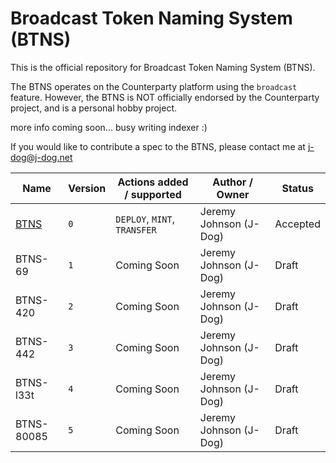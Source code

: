 # Broadcast Token Naming System (BTNS)

This is the official repository for Broadcast Token Naming System (BTNS). 

The BTNS operates on the Counterparty platform using the `broadcast` feature. However, the BTNS is NOT officially endorsed by the Counterparty project, and is a personal hobby project. 

more info coming soon... busy writing indexer :)

If you would like to contribute a spec to the BTNS, please contact me at <j-dog@j-dog.net>

Name                   | Version | Actions added / supported     |  Author / Owner        | Status        |
---------------------  | ------- | ----------------------------- | ---------------------- | ------------- |
[BTNS](./docs/BTNS.md) | `0`     | `DEPLOY`, `MINT`, `TRANSFER`  | Jeremy Johnson (J-Dog) | Accepted      |
BTNS-69                | `1`     | Coming Soon                   | Jeremy Johnson (J-Dog) | Draft         |
BTNS-420               | `2`     | Coming Soon                   | Jeremy Johnson (J-Dog) | Draft         |
BTNS-442               | `3`     | Coming Soon                   | Jeremy Johnson (J-Dog) | Draft         |
BTNS-l33t              | `4`     | Coming Soon                   | Jeremy Johnson (J-Dog) | Draft         |
BTNS-80085             | `5`     | Coming Soon                   | Jeremy Johnson (J-Dog) | Draft         |